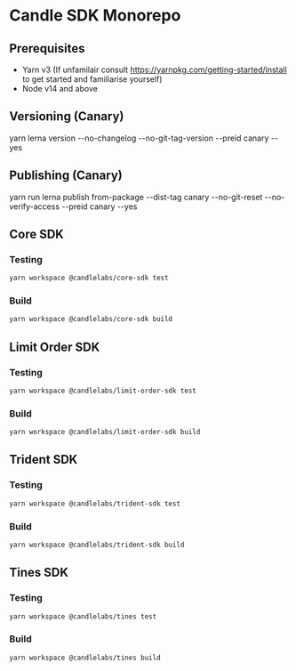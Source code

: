 # Candle SDK Monorepo

## Prerequisites

- Yarn v3 (If unfamilair consult https://yarnpkg.com/getting-started/install to get started and familiarise yourself)
- Node v14 and above

## Versioning (Canary)

yarn lerna version --no-changelog --no-git-tag-version --preid canary --yes

## Publishing (Canary)

yarn run lerna publish from-package --dist-tag canary --no-git-reset --no-verify-access --preid canary --yes

## Core SDK

### Testing

```sh 
yarn workspace @candlelabs/core-sdk test
```

### Build

```sh 
yarn workspace @candlelabs/core-sdk build
```

## Limit Order SDK

### Testing

```sh 
yarn workspace @candlelabs/limit-order-sdk test
```

### Build

```sh 
yarn workspace @candlelabs/limit-order-sdk build
```

## Trident SDK

### Testing

```sh 
yarn workspace @candlelabs/trident-sdk test
```

### Build

```sh 
yarn workspace @candlelabs/trident-sdk build
```

## Tines SDK

### Testing

```sh 
yarn workspace @candlelabs/tines test
```

### Build

```sh 
yarn workspace @candlelabs/tines build
```